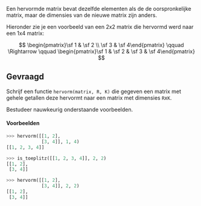 Een hervormde matrix bevat dezelfde elementen als de de oorspronkelijke matrix, maar de dimensies van de nieuwe matrix zijn anders.

Hieronder zie je een voorbeeld van een 2x2 matrix die hervormd werd naar een 1x4 matrix:

$$
\begin{pmatrix}\sf 1 & \sf 2 \\ \sf 3 & \sf 4\end{pmatrix} \qquad \Rightarrow \qquad \begin{pmatrix}\sf 1 & \sf 2 & \sf 3 & \sf 4\end{pmatrix}
$$

## Gevraagd
Schrijf een functie `hervorm(matrix, R, K)` die gegeven een matrix met gehele getallen deze hervormt naar een matrix met dimensies `R`x`K`.

Bestudeer nauwkeurig onderstaande voorbeelden.

#### Voorbeelden

```python
>>> hervorm([[1, 2],
             [3, 4]], 1, 4)
[[1, 2, 3, 4]]
```

```python
>>> is_toeplitz([[1, 2, 3, 4]], 2, 2)
[[1, 2],
 [3, 4]]
```

```python
>>> hervorm([[1, 2],
             [3, 4]], 2, 2)
[[1, 2],
 [3, 4]]
```